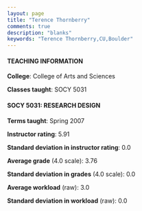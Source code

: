 ```yaml
---
layout: page
title: "Terence Thornberry" 
comments: true
description: "blanks"
keywords: "Terence Thornberry,CU,Boulder"
---
```

<head>
<script src="https://ajax.googleapis.com/ajax/libs/jquery/2.1.3/jquery.min.js"></script>
<script src="https://dl.dropboxusercontent.com/s/pc42nxpaw1ea4o9/highcharts.js?dl=0"></script>
<!-- <script src="../assets/js/highcharts.js"></script> -->
<style type="text/css">@font-face {
	font-family: "Bebas Neue";
	src: url(https://www.filehosting.org/file/details/544349/BebasNeue Regular.otf) format("opentype");
	}
	h1.Bebas { 
		font-family: "Bebas Neue", Verdana, Tahoma;
	}
</style>
</head>
	   
#### TEACHING INFORMATION

**College**: College of Arts and Sciences

**Classes taught**: SOCY 5031

#### SOCY 5031: RESEARCH DESIGN

**Terms taught**: Spring 2007

**Instructor rating**: 5.91

**Standard deviation in instructor rating**: 0.0

**Average grade** (4.0 scale): 3.76

**Standard deviation in grades** (4.0 scale): 0.0

**Average workload** (raw): 3.0

**Standard deviation in workload** (raw): 0.0

